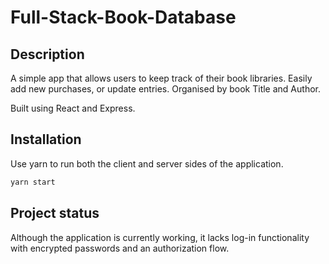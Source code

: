 # Full-Stack-Book-Database

## Description

A simple app that allows users to keep track of their book libraries. Easily add new purchases, or update entries. Organised by book Title and Author.

Built using React and Express. 

## Installation 

Use yarn to run both the client and server sides of the application.

```bash
yarn start
```

## Project status

Although the application is currently working, it lacks log-in functionality with encrypted passwords and an authorization flow. 